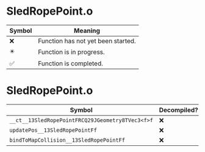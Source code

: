 # SledRopePoint.o
| Symbol | Meaning 
| ------------- | ------------- 
| :x: | Function has not yet been started. 
| :eight_pointed_black_star: | Function is in progress. 
| :white_check_mark: | Function is completed. 


# SledRopePoint.o
| Symbol | Decompiled? |
| ------------- | ------------- |
| `__ct__13SledRopePointFRCQ29JGeometry8TVec3<f>f` | :x: |
| `updatePos__13SledRopePointFf` | :x: |
| `bindToMapCollision__13SledRopePointFf` | :x: |
